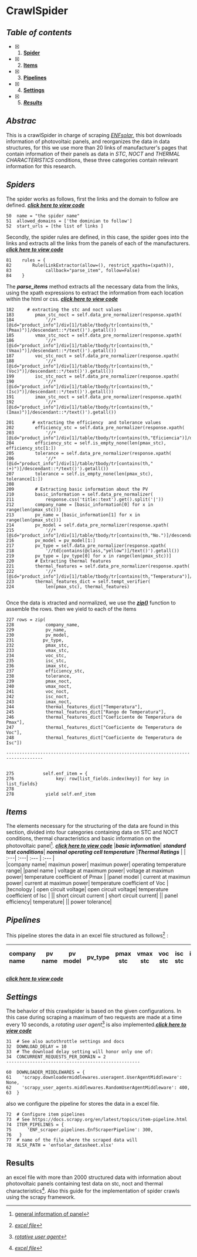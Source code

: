 # CrawlSpider

## ***Table of contents***
- [X] 1. [**Spider**](https://github.com/manuelmj/Solar_IAMA/blob/main/ENF_scraper/README_CRAWLSPIDER.md#spiders)
- [X] 2. [**Items**](https://github.com/manuelmj/Solar_IAMA/blob/main/ENF_scraper/README_CRAWLSPIDER.md#Items)
- [X] 3. [**Pipelines**](https://github.com/manuelmj/Solar_IAMA/blob/main/ENF_scraper/README_CRAWLSPIDER.md#Pipelines)
- [X] 4. [**Settings**](https://github.com/manuelmj/Solar_IAMA/blob/main/ENF_scraper/README_CRAWLSPIDER.md#Settings)
- [X] 5. [***Results***](https://github.com/manuelmj/Solar_IAMA/blob/main/ENF_scraper/README_CRAWLSPIDER.md#Results)
## ***Abstrac***
This is a crawlSpider in charge of scraping [_ENFsolar_](https://es.enfsolar.com), this bot downloads information of photovoltaic panels, and reorganizes the data in data structures, for this we use more than 20 links of manufacturer's pages that contain information of their panels as data in _STC_, _NOCT_ and _THERMAL CHARACTERISTICS_ conditions, these three categories contain relevant information for this research.

## ***Spiders***

The spider works as follows, first the links and the domain to follow are defined. [***click here to view code***](https://github.com/manuelmj/Solar_IAMA/blob/main/ENF_scraper/ENF_scraper/spiders/ENF_spider.py)
```
50  name = "the spider name"
51  allowed_domains = ['the dominian to follow']
52  start_urls = [the list of links ]
```
Secondly, the spider rules are defined, in this case, the spider goes into the links and extracts all the links from the panels of each of the manufacturers. [***click here to view code***](https://github.com/manuelmj/Solar_IAMA/blob/main/ENF_scraper/ENF_scraper/spiders/ENF_spider.py)
```
81    rules = {
82        Rule(LinkExtractor(allow=(), restrict_xpaths=(xpath)),
83             callback="parse_item", follow=False)
84    }
```

The ***parse_items*** method extracts all the necessary data from the links, using the xpath expressions to extract the information from each location within the html or css. [***click here to view code***](https://github.com/manuelmj/Solar_IAMA/blob/main/ENF_scraper/ENF_scraper/spiders/ENF_spider.py)
```
182     # extracting the stc and noct values
183        pmax_stc_noct = self.data_pre_normalizer(response.xpath(
184            '//*[@id="product_info"]/div[1]/table/tbody/tr[contains(th,"(Pmax)")]/descendant::*/text()').getall())
185        vmax_stc_noct = self.data_pre_normalizer(response.xpath(
186            '//*[@id="product_info"]/div[1]/table/tbody/tr[contains(th,"(Vmax)")]/descendant::*/text()').getall())
187        voc_stc_noct = self.data_pre_normalizer(response.xpath(
188            '//*[@id="product_info"]/div[1]/table/tbody/tr[contains(th,"(Voc)")]/descendant::*/text()').getall())
199        isc_stc_noct = self.data_pre_normalizer(response.xpath(
190            '//*[@id="product_info"]/div[1]/table/tbody/tr[contains(th,"(Isc)")]/descendant::*/text()').getall())
191        imax_stc_noct = self.data_pre_normalizer(response.xpath(
192            '//*[@id="product_info"]/div[1]/table/tbody/tr[contains(th,"(Imax)")]/descendant::*/text()').getall())

201       # extracting the efficiency  and tolerance values
202        efficiency_stc = self.data_pre_normalizer(response.xpath(
203            '//*[@id="product_info"]/div[1]/table/tbody/tr[contains(th,"Eficiencia")]/descendant::*/text()').getall())
204        efficiency_stc = self.is_empty_none(len(pmax_stc), efficiency_stc[1:])
205        tolerance = self.data_pre_normalizer(response.xpath(
206            '//*[@id="product_info"]/div[1]/table/tbody/tr[contains(th,"(+)")]/descendant::*/text()').getall())
207        tolerance = self.is_empty_none(len(pmax_stc), tolerance[1:])
208
209        # Extracting basic information about the PV
210        basic_information = self.data_pre_normalizer(
211            response.css('title::text').get().split('|'))
212        company_name = [basic_information[0] for x in range(len(pmax_stc))]
213        pv_name = [basic_information[1] for x in range(len(pmax_stc))]
214        pv_model = self.data_pre_normalizer(response.xpath(
215            '//*[@id="product_info"]/div[1]/table/tbody/tr[contains(th,"No.")]/descendant::*/text()').getall())
216        pv_model = pv_model[1:]
217        pv_type = self.data_pre_normalizer(response.xpath(
218            '//td[contains(@class,"yellow")]/text()').getall())
219        pv_type = [pv_type[0] for x in range(len(pmax_stc))]
220        # Extracting thermal features
221        thermal_features = self.data_pre_normalizer(response.xpath(
222            '//*[@id="product_info"]/div[1]/table/tbody/tr[contains(th,"Temperatura")]/descendant::*/text()').getall())
223        thermal_features_dict = self.tempt_verifier(
224            len(pmax_stc), thermal_features)


```
Once the data is xtracted and normalized, we use the [***zip()***](https://www.google.com/search?client=opera&q=the+functions+zip+in+python&sourceid=opera&ie=UTF-8&oe=UTF-8) function to assemble the rows.
then we yield to each of the items 
```
227 rows = zip(
228            company_name,
229            pv_name,
230            pv_model,
231           pv_type,
232            pmax_stc,
233            vmax_stc,
234            voc_stc,
235            isc_stc,
236            imax_stc,
237            efficiency_stc,
238            tolerance,
239            pmax_noct,
240            vmax_noct,
241            voc_noct,
242            isc_noct,
243            imax_noct,
244            thermal_features_dict["Temperatura"],
245            thermal_features_dict["Rango de Temperatura"],
246            thermal_features_dict["Coeficiente de Temperatura de Pmax"],
247            thermal_features_dict["Coeficiente de Temperatura de Voc"],
248            thermal_features_dict["Coeficiente de Temperatura de Isc"])

------------------------------------------------------------------------------------


275           self.enf_item = {
276                key: row[list_fields.index(key)] for key in list_fields}
278
278            yield self.enf_item
```




## ***Items***
The elements necessary for the structuring of the data are found in this section, divided into four categories containing data on STC and NOCT conditions, thermal characteristics and basic information on the photovoltaic panel[^1]. [***click here to view code***](https://github.com/manuelmj/Solar_IAMA/blob/main/ENF_scraper/ENF_scraper/items.py)
|***basic information***| ***standard test conditions***| ***nominal operating cell temperature*** |***Thermal Ratings*** |
| :---|              :---|                    :--- |                              :--- |   
|company name|      maximun power|              maximun power|                    operating temperature range|
|panel name |       voltage at maximum power|   voltage at maximun power|         temperature coefficient of Pmax |
|panel model |      current at maximun power|   current at maximun power|         temperature coefficient of Voc  |
|tecnology |        open circuit voltage|       open circuit voltage|             temperature coefficient of Isc  |
||                  short circuit current |     short circuit current|
||                  panel efficiency|           temperature|
||                  power tolerance|
## ***Pipelines***
This pipeline stores the data in an excel file structured as follows[^2] : 

|company name |pv name|pv model|pv_type|pmax stc|vmax stc|voc stc|isc stc|imax stc|efficiency stc|tolerance|pmax noct|vmax noct|voc noct|isc noct|imax noct|temp noct|temp range|temp pmax coef|temp voc coef|temp isc coef|
| :---|:---:|:---:| :---:|:---:|:---:|:---:|:---:|:---:|:---:|:---:|:---:|:---:|:---:|:---:|:---:|:---:|:---:|:---:|:---:|---:|

[***click here to view code***](https://github.com/manuelmj/Solar_IAMA/blob/main/ENF_scraper/ENF_scraper/pipelines.py)

## ***Settings***
The behavior of this crawlspider is based on the given configurations. In this case during scraping a maximum of two requests are made at a time every 10 seconds, a _rotating user agent_[^3] is also implemented.[***click here to view code***](https://github.com/manuelmj/Solar_IAMA/blob/main/ENF_scraper/ENF_scraper/settings.py)

```
31  # See also autothrottle settings and docs
32  DOWNLOAD_DELAY = 10
33  # The download delay setting will honor only one of:
34  CONCURRENT_REQUESTS_PER_DOMAIN = 2
---------------------------------------------------

60  DOWNLOADER_MIDDLEWARES = {
61    'scrapy.downloadermiddlewares.useragent.UserAgentMiddleware': None,
62    'scrapy_user_agents.middlewares.RandomUserAgentMiddleware': 400,
63  }
```
also we configure the pipeline for stores the data in a excel file. 
```
72  # Configure item pipelines
73  # See https://docs.scrapy.org/en/latest/topics/item-pipeline.html
74  ITEM_PIPELINES = {
75      'ENF_scraper.pipelines.EnfScraperPipeline': 300,
76   }
77  # name of the file where the scraped data will
78  XLSX_PATH = 'enfsolar_datasheet.xlsx'
```

## **Results**
an excel file with more than 2000 structured data with information about photovoltaic panels containing test data on stc, noct and thermal characteristics[^2]. Also this guide for the implementation of spider crawls using the scrapy framework.


[^1]: [general information of panel](https://es.enfsolar.com/pv/panel-datasheet/crystalline/51157?utm_source=ENF&utm_medium=panel_profile&utm_campaign=enquiry_company_directory&utm_content=4383) 
[^2]:[_excel file_](https://github.com/manuelmj/Solar_IAMA/blob/main/ENF_scraper/ENF_scraper/enfsolar_datasheet.xlsx) 
[^3]: [_rotative user agent_]()
